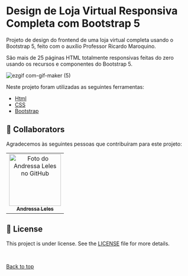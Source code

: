 
# <h1>Design de Loja Virtual Responsiva Completa com Bootstrap 5 </h1>

<p>Projeto de design do frontend de uma loja virtual completa usando o Bootstrap 5, feito com o auxílio Professor Ricardo Maroquino.</p> 
<p>São mais de 25 páginas HTML totalmente responsivas feitas do zero usando os recursos e componentes do Bootstrap 5. </p>


![ezgif com-gif-maker (5)](https://user-images.githubusercontent.com/97634107/161817731-4ca72055-5769-41f3-b19c-0ec55c1a1852.gif)


Neste projeto foram utilizadas as seguintes ferramentas:

- [Html](https://developer.mozilla.org/pt-BR/docs/Web/HTML/Elemen[t/html/)  
- [CSS](https://developer.mozilla.org/pt-BR/docs/Web/CSS)  
- [Bootstrap](https://getbootstrap.com/)  
## 🤝 Collaborators

Agradecemos às seguintes pessoas que contribuíram para este projeto:

<table>
  <tr>
    <td align="center">
      <a href="#">
        <img src="https://avatars.githubusercontent.com/u/97634107?s=400&u=3e62533020dcbde3eb6a5b33b909670337e2b2d3&v=4" width="140px;" alt="Foto do Andressa Leles no GitHub"/><br>
        <sub>
          <b>Andressa Leles</b>
        </sub>
      </a>
    </td>
    
  </tr>
</table>

## 📝 License

This project is under license. See the [LICENSE](LICENSE.md) file for more details.

&#xa0;

<a href="#top">Back to top</a>

